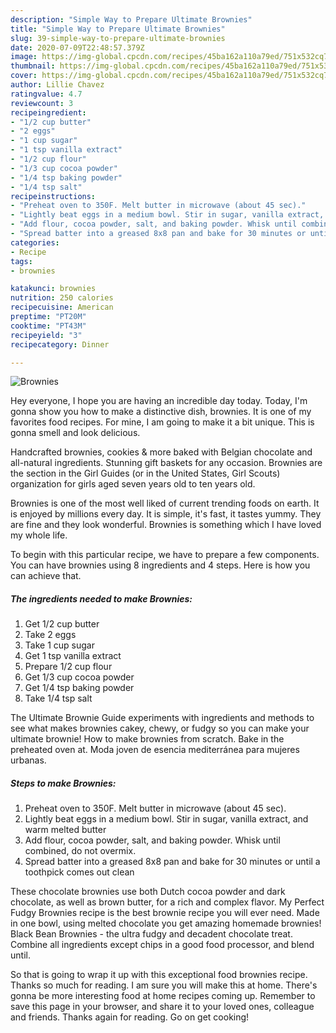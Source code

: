 ```yaml
---
description: "Simple Way to Prepare Ultimate Brownies"
title: "Simple Way to Prepare Ultimate Brownies"
slug: 39-simple-way-to-prepare-ultimate-brownies
date: 2020-07-09T22:48:57.379Z
image: https://img-global.cpcdn.com/recipes/45ba162a110a79ed/751x532cq70/brownies-recipe-main-photo.jpg
thumbnail: https://img-global.cpcdn.com/recipes/45ba162a110a79ed/751x532cq70/brownies-recipe-main-photo.jpg
cover: https://img-global.cpcdn.com/recipes/45ba162a110a79ed/751x532cq70/brownies-recipe-main-photo.jpg
author: Lillie Chavez
ratingvalue: 4.7
reviewcount: 3
recipeingredient:
- "1/2 cup butter"
- "2 eggs"
- "1 cup sugar"
- "1 tsp vanilla extract"
- "1/2 cup flour"
- "1/3 cup cocoa powder"
- "1/4 tsp baking powder"
- "1/4 tsp salt"
recipeinstructions:
- "Preheat oven to 350F. Melt butter in microwave (about 45 sec)."
- "Lightly beat eggs in a medium bowl. Stir in sugar, vanilla extract, and warm melted butter"
- "Add flour, cocoa powder, salt, and baking powder. Whisk until combined, do not overmix."
- "Spread batter into a greased 8x8 pan and bake for 30 minutes or until a toothpick comes out clean"
categories:
- Recipe
tags:
- brownies

katakunci: brownies 
nutrition: 250 calories
recipecuisine: American
preptime: "PT20M"
cooktime: "PT43M"
recipeyield: "3"
recipecategory: Dinner

---
```



![Brownies](https://img-global.cpcdn.com/recipes/45ba162a110a79ed/751x532cq70/brownies-recipe-main-photo.jpg)

Hey everyone, I hope you are having an incredible day today. Today, I'm gonna show you how to make a distinctive dish, brownies. It is one of my favorites food recipes. For mine, I am going to make it a bit unique. This is gonna smell and look delicious.

Handcrafted brownies, cookies &amp; more baked with Belgian chocolate and all-natural ingredients. Stunning gift baskets for any occasion. Brownies are the section in the Girl Guides (or in the United States, Girl Scouts) organization for girls aged seven years old to ten years old.

Brownies is one of the most well liked of current trending foods on earth. It is enjoyed by millions every day. It is simple, it's fast, it tastes yummy. They are fine and they look wonderful. Brownies is something which I have loved my whole life.


To begin with this particular recipe, we have to prepare a few components. You can have brownies using 8 ingredients and 4 steps. Here is how you can achieve that.

<!--inarticleads1-->

##### The ingredients needed to make Brownies:

1. Get 1/2 cup butter
1. Take 2 eggs
1. Take 1 cup sugar
1. Get 1 tsp vanilla extract
1. Prepare 1/2 cup flour
1. Get 1/3 cup cocoa powder
1. Get 1/4 tsp baking powder
1. Take 1/4 tsp salt


The Ultimate Brownie Guide experiments with ingredients and methods to see what makes brownies cakey, chewy, or fudgy so you can make your ultimate brownie! How to make brownies from scratch. Bake in the preheated oven at. Moda joven de esencia mediterránea para mujeres urbanas. 

<!--inarticleads2-->

##### Steps to make Brownies:

1. Preheat oven to 350F. Melt butter in microwave (about 45 sec).
1. Lightly beat eggs in a medium bowl. Stir in sugar, vanilla extract, and warm melted butter
1. Add flour, cocoa powder, salt, and baking powder. Whisk until combined, do not overmix.
1. Spread batter into a greased 8x8 pan and bake for 30 minutes or until a toothpick comes out clean


These chocolate brownies use both Dutch cocoa powder and dark chocolate, as well as brown butter, for a rich and complex flavor. My Perfect Fudgy Brownies recipe is the best brownie recipe you will ever need. Made in one bowl, using melted chocolate you get amazing homemade brownies! Black Bean Brownies - the ultra fudgy and decadent chocolate treat. Combine all ingredients except chips in a good food processor, and blend until. 

So that is going to wrap it up with this exceptional food brownies recipe. Thanks so much for reading. I am sure you will make this at home. There's gonna be more interesting food at home recipes coming up. Remember to save this page in your browser, and share it to your loved ones, colleague and friends. Thanks again for reading. Go on get cooking!
